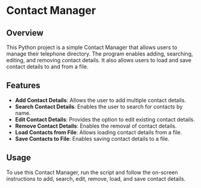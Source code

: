 # Contact Manager

## Overview
This Python project is a simple Contact Manager that allows users to manage their telephone directory. The program enables adding, searching, editing, and removing contact details. It also allows users to load and save contact details to and from a file.

## Features
- **Add Contact Details**: Allows the user to add multiple contact details.
- **Search Contact Details**: Enables the user to search for contacts by name.
- **Edit Contact Details**: Provides the option to edit existing contact details.
- **Remove Contact Details**: Enables the removal of contact details.
- **Load Contacts from File**: Allows loading contact details from a file.
- **Save Contacts to File**: Enables saving contact details to a file.

## Usage
To use this Contact Manager, run the script and follow the on-screen instructions to add, search, edit, remove, load, and save contact details.
